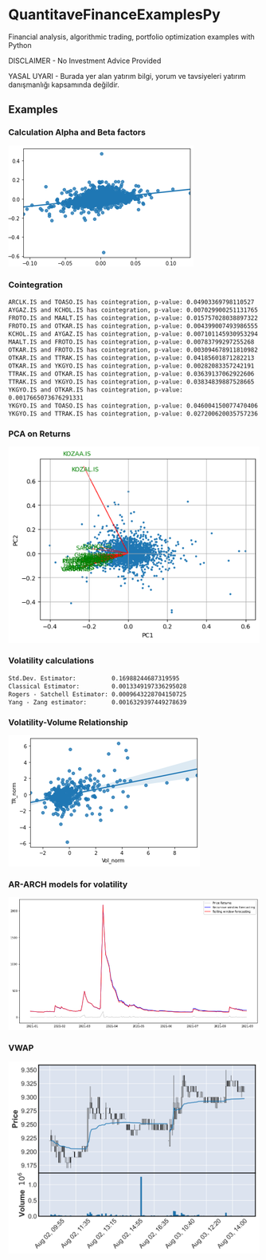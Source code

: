 # QuantitaveFinanceExamplesPy

Financial analysis, algorithmic trading, portfolio optimization examples with Python 

DISCLAIMER - No Investment Advice Provided

YASAL UYARI - Burada yer alan yatırım bilgi, yorum ve tavsiyeleri yatırım danışmanlığı kapsamında değildir.

## Examples

### Calculation Alpha and Beta factors

![01_01](imgs/01_01.png)

### Cointegration

```
ARCLK.IS and TOASO.IS has cointegration, p-value: 0.04903369798110527
AYGAZ.IS and KCHOL.IS has cointegration, p-value: 0.007029900251131765
FROTO.IS and MAALT.IS has cointegration, p-value: 0.015757028038897322
FROTO.IS and OTKAR.IS has cointegration, p-value: 0.004399007493986555
KCHOL.IS and AYGAZ.IS has cointegration, p-value: 0.007101145930953294
MAALT.IS and FROTO.IS has cointegration, p-value: 0.00783799297255268
OTKAR.IS and FROTO.IS has cointegration, p-value: 0.003094678911810982
OTKAR.IS and TTRAK.IS has cointegration, p-value: 0.04185601871282213
OTKAR.IS and YKGYO.IS has cointegration, p-value: 0.00282083357242191
TTRAK.IS and OTKAR.IS has cointegration, p-value: 0.03639137062922606
TTRAK.IS and YKGYO.IS has cointegration, p-value: 0.03834839887528665
YKGYO.IS and OTKAR.IS has cointegration, p-value: 0.0017665073676291331
YKGYO.IS and TOASO.IS has cointegration, p-value: 0.046004150077470406
YKGYO.IS and TTRAK.IS has cointegration, p-value: 0.027200620035757236
```

### PCA on Returns

![03_01](imgs/03_01.png)


### Volatility calculations

```
Std.Dev. Estimator:          0.16988244687319595
Classical Estimator:         0.0013349197336295028
Rogers - Satchell Estimator: 0.0009643228704150725
Yang - Zang estimator:       0.0016329397449278639
```

### Volatility-Volume Relationship

![05_01](imgs/05_01.png)

### AR-ARCH models for volatility

![06_01](imgs/06_01.png)

### VWAP 

![07_01](imgs/07_01.svg)
